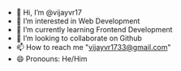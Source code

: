 - 👋 Hi, I’m @vijayvr17
- 👀 I’m interested in Web Development
- 🌱 I’m currently learning Frontend Development
- 💞️ I’m looking to collaborate on Github
- 📫 How to reach me "vijayvr1733@gmail.com"
- 😄 Pronouns: He/Him
